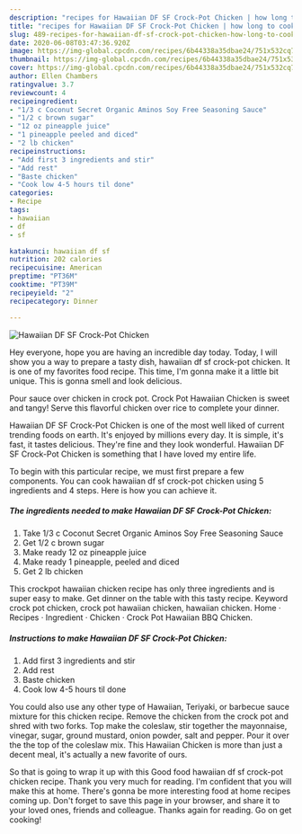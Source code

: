 ```yaml
---
description: "recipes for Hawaiian DF SF Crock-Pot Chicken | how long to cook Hawaiian DF SF Crock-Pot Chicken"
title: "recipes for Hawaiian DF SF Crock-Pot Chicken | how long to cook Hawaiian DF SF Crock-Pot Chicken"
slug: 489-recipes-for-hawaiian-df-sf-crock-pot-chicken-how-long-to-cook-hawaiian-df-sf-crock-pot-chicken
date: 2020-06-08T03:47:36.920Z
image: https://img-global.cpcdn.com/recipes/6b44338a35dbae24/751x532cq70/hawaiian-df-sf-crock-pot-chicken-recipe-main-photo.jpg
thumbnail: https://img-global.cpcdn.com/recipes/6b44338a35dbae24/751x532cq70/hawaiian-df-sf-crock-pot-chicken-recipe-main-photo.jpg
cover: https://img-global.cpcdn.com/recipes/6b44338a35dbae24/751x532cq70/hawaiian-df-sf-crock-pot-chicken-recipe-main-photo.jpg
author: Ellen Chambers
ratingvalue: 3.7
reviewcount: 4
recipeingredient:
- "1/3 c Coconut Secret Organic Aminos Soy Free Seasoning Sauce"
- "1/2 c brown sugar"
- "12 oz pineapple juice"
- "1 pineapple peeled and diced"
- "2 lb chicken"
recipeinstructions:
- "Add first 3 ingredients and stir"
- "Add rest"
- "Baste chicken"
- "Cook low 4-5 hours til done"
categories:
- Recipe
tags:
- hawaiian
- df
- sf

katakunci: hawaiian df sf 
nutrition: 202 calories
recipecuisine: American
preptime: "PT36M"
cooktime: "PT39M"
recipeyield: "2"
recipecategory: Dinner

---
```



![Hawaiian DF SF Crock-Pot Chicken](https://img-global.cpcdn.com/recipes/6b44338a35dbae24/751x532cq70/hawaiian-df-sf-crock-pot-chicken-recipe-main-photo.jpg)

Hey everyone, hope you are having an incredible day today. Today, I will show you a way to prepare a tasty dish, hawaiian df sf crock-pot chicken. It is one of my favorites food recipe. This time, I'm gonna make it a little bit unique. This is gonna smell and look delicious.

Pour sauce over chicken in crock pot. Crock Pot Hawaiian Chicken is sweet and tangy! Serve this flavorful chicken over rice to complete your dinner.

Hawaiian DF SF Crock-Pot Chicken is one of the most well liked of current trending foods on earth. It's enjoyed by millions every day. It is simple, it's fast, it tastes delicious. They're fine and they look wonderful. Hawaiian DF SF Crock-Pot Chicken is something that I have loved my entire life.


To begin with this particular recipe, we must first prepare a few components. You can cook hawaiian df sf crock-pot chicken using 5 ingredients and 4 steps. Here is how you can achieve it.

<!--inarticleads1-->

##### The ingredients needed to make Hawaiian DF SF Crock-Pot Chicken:

1. Take 1/3 c Coconut Secret Organic Aminos Soy Free Seasoning Sauce
1. Get 1/2 c brown sugar
1. Make ready 12 oz pineapple juice
1. Make ready 1 pineapple, peeled and diced
1. Get 2 lb chicken


This crockpot hawaiian chicken recipe has only three ingredients and is super easy to make. Get dinner on the table with this tasty recipe. Keyword crock pot chicken, crock pot hawaiian chicken, hawaiian chicken. Home · Recipes · Ingredient · Chicken · Crock Pot Hawaiian BBQ Chicken. 

<!--inarticleads2-->

##### Instructions to make Hawaiian DF SF Crock-Pot Chicken:

1. Add first 3 ingredients and stir
1. Add rest
1. Baste chicken
1. Cook low 4-5 hours til done


You could also use any other type of Hawaiian, Teriyaki, or barbecue sauce mixture for this chicken recipe. Remove the chicken from the crock pot and shred with two forks. Top make the coleslaw, stir together the mayonnaise, vinegar, sugar, ground mustard, onion powder, salt and pepper. Pour it over the the top of the coleslaw mix. This Hawaiian Chicken is more than just a decent meal, it&#39;s actually a new favorite of ours. 

So that is going to wrap it up with this Good food hawaiian df sf crock-pot chicken recipe. Thank you very much for reading. I'm confident that you will make this at home. There's gonna be more interesting food at home recipes coming up. Don't forget to save this page in your browser, and share it to your loved ones, friends and colleague. Thanks again for reading. Go on get cooking!
